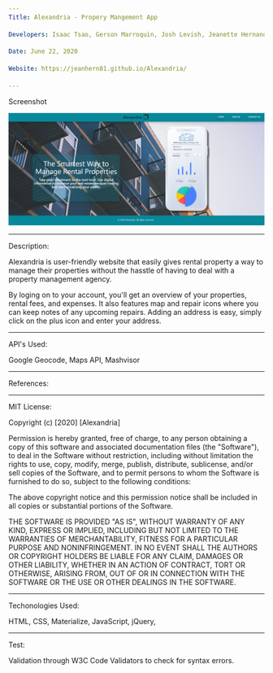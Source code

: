 ```yaml
---
Title: Alexandria - Propery Mangement App

Developers: Isaac Tsao, Gerson Marroquin, Josh Levish, Jeanette Hernandez

Date: June 22, 2020

Website: https://jeanhern81.github.io/Alexandria/

---
```

Screenshot

![Screenshot](./assets/images/screenshot.JPG)

---
Description:

Alexandria is user-friendly website that easily gives rental property a way to manage their properties without the hasstle of having to deal with a property management agency. 

By loging on to your account, you'll get an overview of your properties, rental fees, and expenses. It also features map and repair icons where you can keep notes of any upcoming repairs. Adding an address is easy, simply click on the plus icon and enter your address.

---

API's Used:

Google Geocode, Maps API, Mashvisor

---

References:

---

MIT License:

Copyright (c) [2020] [Alexandria]

Permission is hereby granted, free of charge, to any person obtaining a copy of this software and associated documentation files (the "Software"), to deal in the Software without restriction, including without limitation the rights to use, copy, modify, merge, publish, distribute, sublicense, and/or sell copies of the Software, and to permit persons to whom the Software is furnished to do so, subject to the following conditions:

The above copyright notice and this permission notice shall be included in all copies or substantial portions of the Software.

THE SOFTWARE IS PROVIDED "AS IS", WITHOUT WARRANTY OF ANY KIND, EXPRESS OR IMPLIED, INCLUDING BUT NOT LIMITED TO THE WARRANTIES OF MERCHANTABILITY, FITNESS FOR A PARTICULAR PURPOSE AND NONINFRINGEMENT. IN NO EVENT SHALL THE AUTHORS OR COPYRIGHT HOLDERS BE LIABLE FOR ANY CLAIM, DAMAGES OR OTHER LIABILITY, WHETHER IN AN ACTION OF CONTRACT, TORT OR OTHERWISE, ARISING FROM, OUT OF OR IN CONNECTION WITH THE SOFTWARE OR THE USE OR OTHER DEALINGS IN THE SOFTWARE.

---
Techonologies Used:

HTML, CSS, Materialize, JavaScript, jQuery, 

---
Test:

Validation through W3C Code Validators to check for syntax errors. 